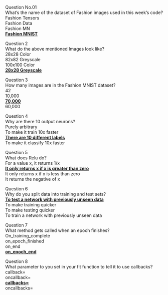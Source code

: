 Question No.01<br>
What’s the name of the dataset of Fashion images used in this week’s code?<br>
Fashion Tensors<br>
Fashion Data<br>
Fashion MN<br>
**<ins>Fashion MNIST</ins>**<br>

Question 2<br>
What do the above mentioned Images look like?<br>
28x28 Color<br>
82x82 Greyscale<br>
100x100 Color<br>
**<ins>28x28 Greyscale</ins>**<br>

Question 3<br>
How many images are in the Fashion MNIST dataset?<br>
42<br>
10,000<br>
**<ins>70,000</ins>**<br>
60,000<br>

Question 4<br>
Why are there 10 output neurons?<br>
Purely arbitrary<br>
To make it train 10x faster<br>
**<ins>There are 10 different labels</ins>**<br>
To make it classify 10x faster<br>

Question 5<br>
What does Relu do?<br>
For a value x, it returns 1/x<br>
**<ins>It only returns x if x is greater than zero</ins>**<br>
It only returns x if x is less than zero<br>
It returns the negative of x<br>

Question 6<br>
Why do you split data into training and test sets?<br>
**<ins>To test a network with previously unseen data</ins>**<br>
To make training quicker<br>
To make testing quicker<br>
To train a network with previously unseen data<br>

Question 7<br>
What method gets called when an epoch finishes?<br>
On_training_complete<br>
on_epoch_finished<br>
on_end<br>
**<ins>on_epoch_end</ins>**<br>

Question 8<br>
What parameter to you set in your fit function to tell it to use callbacks?<br>
callback=<br>
oncallback=<br>
**<ins>callbacks=</ins>**<br>
oncallbacks=<br>
